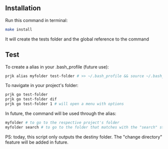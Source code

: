 Installation
---

Run this command in terminal:
```bash
make install
```

It will create the tests folder and the global reference to the command


Test 
---

To create a alias in your .bash_profile (future use):
```bash
prjk alias myfolder test-folder # >> ~/.bash_profile && source ~/.bash_profile
```

To navigate in your project's folder:
```bash
prjk go test-folder 
prjk go test-folder dif
prjk go test-folder 1 # will open a menu with options
```

In future, the command will be used through the alias:
```bash
myfolder # to go to the respective project's folder
myfolder search # to go to the folder that matches with the "search" string
```

PS: today, this script only outputs the destiny folder. The "change directory" feature will be added in future.
